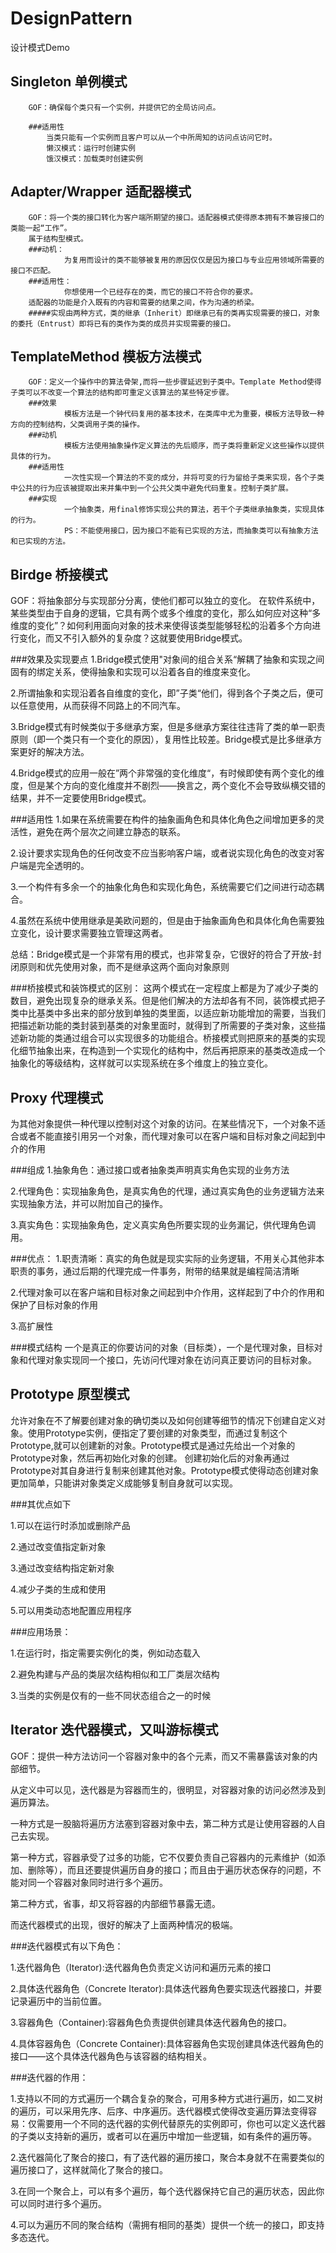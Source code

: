 DesignPattern
====
设计模式Demo



Singleton 单例模式
------
        GOF：确保每个类只有一个实例，并提供它的全局访问点。

        ###适用性
            当类只能有一个实例而且客户可以从一个中所周知的访问点访问它时。
            懒汉模式：运行时创建实例
            饿汉模式：加载类时创建实例
    
Adapter/Wrapper 适配器模式
------
        GOF：将一个类的接口转化为客户端所期望的接口。适配器模式使得原本拥有不兼容接口的类能一起“工作”。
        属于结构型模式。
        ###动机：
                为复用而设计的类不能够被复用的原因仅仅是因为接口与专业应用领域所需要的接口不匹配。
        ###适用性：
                你想使用一个已经存在的类，而它的接口不符合你的要求。
        适配器的功能是介入既有的内容和需要的结果之间，作为沟通的桥梁。
        #####实现由两种方式，类的继承（Inherit）即继承已有的类再实现需要的接口，对象的委托（Entrust）即将已有的类作为类的成员并实现需要的接口。
        

TemplateMethod 模板方法模式
------
        GOF：定义一个操作中的算法骨架,而将一些步骤延迟到子类中。Template Method使得子类可以不改变一个算法的结构即可重定义该算法的某些特定步骤。
        ###效果
                模板方法是一个钟代码复用的基本技术，在类库中尤为重要，模板方法导致一种方向的控制结构，父类调用子类的操作。
        ###动机
                模板方法使用抽象操作定义算法的先后顺序，而子类将重新定义这些操作以提供具体的行为。
        ###适用性
                一次性实现一个算法的不变的成分，并将可变的行为留给子类来实现，各个子类中公共的行为应该被提取出来并集中到一个公共父类中避免代码重复。控制子类扩展。
        ###实现
                一个抽象类，用final修饰实现公共的算法，若干个子类继承抽象类，实现具体的行为。
                PS：不能使用接口，因为接口不能有已实现的方法，而抽象类可以有抽象方法和已实现的方法。
    
Birdge 桥接模式
------
GOF：将抽象部分与实现部分分离，使他们都可以独立的变化。
在软件系统中，某些类型由于自身的逻辑，它具有两个或多个维度的变化，那么如何应对这种“多维度的变化”？如何利用面向对象的技术来使得该类型能够轻松的沿着多个方向进行变化，而又不引入额外的复杂度？这就要使用Bridge模式。

###效果及实现要点
  1.Bridge模式使用"对象间的组合关系“解耦了抽象和实现之间固有的绑定关系，使得抽象和实现可以沿着各自的维度来变化。
  
  2.所谓抽象和实现沿着各自维度的变化，即”子类“他们，得到各个子类之后，便可以任意使用，从而获得不同路上的不同汽车。
  
  3.Bridge模式有时候类似于多继承方案，但是多继承方案往往违背了类的单一职责原则（即一个类只有一个变化的原因），复用性比较差。Bridge模式是比多继承方案更好的解决方法。
  
  4.Bridge模式的应用一般在”两个非常强的变化维度“，有时候即使有两个变化的维度，但是某个方向的变化维度并不剧烈——换言之，两个变化不会导致纵横交错的结果，并不一定要使用Bridge模式。
  
###适用性
  1.如果在系统需要在构件的抽象画角色和具体化角色之间增加更多的灵活性，避免在两个层次之间建立静态的联系。
  
  2.设计要求实现角色的任何改变不应当影响客户端，或者说实现化角色的改变对客户端是完全透明的。
  
  3.一个构件有多余一个的抽象化角色和实现化角色，系统需要它们之间进行动态耦合。
  
  4.虽然在系统中使用继承是美欧问题的，但是由于抽象画角色和具体化角色需要独立变化，设计要求需要独立管理这两者。
  
  总结：Bridge模式是一个非常有用的模式，也非常复杂，它很好的符合了开放-封闭原则和优先使用对象，而不是继承这两个面向对象原则
  
###桥接模式和装饰模式的区别：
  这两个模式在一定程度上都是为了减少子类的数目，避免出现复杂的继承关系。但是他们解决的方法却各有不同，装饰模式把子类中比基类中多出来的部分放到单独的类里面，以适应新功能增加的需要，当我们把描述新功能的类封装到基类的对象里面时，就得到了所需要的子类对象，这些描述新功能的类通过组合可以实现很多的功能组合。桥接模式则把原来的基类的实现化细节抽象出来，在构造到一个实现化的结构中，然后再把原来的基类改造成一个抽象化的等级结构，这样就可以实现系统在多个维度上的独立变化。
  
Proxy 代理模式
------
为其他对象提供一种代理以控制对这个对象的访问。在某些情况下，一个对象不适合或者不能直接引用另一个对象，而代理对象可以在客户端和目标对象之间起到中介的作用

###组成
  1.抽象角色：通过接口或者抽象类声明真实角色实现的业务方法
  
  2.代理角色：实现抽象角色，是真实角色的代理，通过真实角色的业务逻辑方法来实现抽象方法，并可以附加自己的操作。
  
  3.真实角色：实现抽象角色，定义真实角色所要实现的业务漏记，供代理角色调用。
  
###优点：
  1.职责清晰：真实的角色就是现实实际的业务逻辑，不用关心其他非本职责的事务，通过后期的代理完成一件事务，附带的结果就是编程简洁清晰
  
  2.代理对象可以在客户端和目标对象之间起到中介作用，这样起到了中介的作用和保护了目标对象的作用
  
  3.高扩展性
  
###模式结构
  一个是真正的你要访问的对象（目标类），一个是代理对象，目标对象和代理对象实现同一个接口，先访问代理对象在访问真正要访问的目标对象。

Prototype 原型模式
-------
允许对象在不了解要创建对象的确切类以及如何创建等细节的情况下创建自定义对象。使用Prototype实例，便指定了要创建的对象类型，而通过复制这个Prototype,就可以创建新的对象。Prototype模式是通过先给出一个对象的Prototype对象，然后再初始化对象的创建。
创建初始化后的对象再通过Prototype对其自身进行复制来创建其他对象。Prototype模式使得动态创建对象更加简单，只能讲对象类定义成能够复制自身就可以实现。

###其优点如下

  1.可以在运行时添加或删除产品
  
  2.通过改变值指定新对象
  
  3.通过改变结构指定新对象
  
  4.减少子类的生成和使用
  
  5.可以用类动态地配置应用程序
  
###应用场景：

  1.在运行时，指定需要实例化的类，例如动态载入
  
  2.避免构建与产品的类层次结构相似和工厂类层次结构
  
  3.当类的实例是仅有的一些不同状态组合之一的时候

Iterator   迭代器模式，又叫游标模式
-------
GOF：提供一种方法访问一个容器对象中的各个元素，而又不需暴露该对象的内部细节。

从定义中可以见，迭代器是为容器而生的，很明显，对容器对象的访问必然涉及到遍历算法。

一种方式是一股脑将遍历方法塞到容器对象中去，第二种方式是让使用容器的人自己去实现。

第一种方式，容器承受了过多的功能，它不仅要负责自己容器内的元素维护（如添加、删除等），而且还要提供遍历自身的接口；而且由于遍历状态保存的问题，不能对同一个容器对象同时进行多个遍历。

第二种方式，省事，却又将容器的内部细节暴露无遗。

而迭代器模式的出现，很好的解决了上面两种情况的极端。

###迭代器模式有以下角色：

  1.迭代器角色（Iterator):迭代器角色负责定义访问和遍历元素的接口
  
  2.具体迭代器角色（Concrete Iterator):具体迭代器角色要实现迭代器接口，并要记录遍历中的当前位置。
  
  3.容器角色（Container):容器角色负责提供创建具体迭代器角色的接口。
  
  4.具体容器角色（Concrete Container):具体容器角色实现创建具体迭代器角色的接口——这个具体迭代器角色与该容器的结构相关。
  
###迭代器的作用：

  1.支持以不同的方式遍历一个耦合复杂的聚合，可用多种方式进行遍历，如二叉树的遍历，可以采用先序、后序、中序遍历。迭代器模式使得改变遍历算法变得容易：仅需要用一个不同的迭代器的实例代替原先的实例即可，你也可以定义迭代器的子类以支持新的遍历，或者可以在遍历中增加一些逻辑，如有条件的遍历等。
  
  2.迭代器简化了聚合的接口，有了迭代器的遍历接口，聚合本身就不在需要类似的遍历接口了，这样就简化了聚合的接口。
  
  3.在同一个聚合上，可以有多个遍历，每个迭代器保持它自己的遍历状态，因此你可以同时进行多个遍历。
  
  4.可以为遍历不同的聚合结构（需拥有相同的基类）提供一个统一的接口，即支持多态迭代。
  
